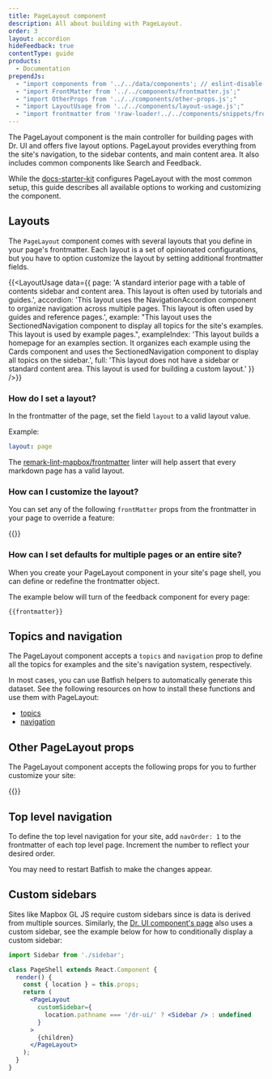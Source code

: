 ```yaml
---
title: PageLayout component
description: All about building with PageLayout.
order: 3
layout: accordion
hideFeedback: true
contentType: guide
products:
  - Documentation
prependJs:
  - "import components from '../../data/components'; // eslint-disable-line"
  - "import FrontMatter from '../../components/frontmatter.js';"
  - "import OtherProps from '../../components/other-props.js';"
  - "import LayoutUsage from '../../components/layout-usage.js';"
  - "import frontmatter from '!raw-loader!../../components/snippets/frontmatter.js';// eslint-disable-line"
---
```


The PageLayout component is the main controller for building pages with Dr. UI and offers five layout options. PageLayout provides everything from the site's navigation, to the sidebar contents, and main content area. It also includes common components like Search and Feedback.

While the [docs-starter-kit](https://github.com/mapbox/docs-starter-kit) configures PageLayout with the most common setup, this guide describes all available options to working and customizing the component.

## Layouts

The `PageLayout` component comes with several layouts that you define in your page's frontmatter. Each layout is a set of opinionated configurations, but you have to option customize the layout by setting additional frontmatter fields.

{{<LayoutUsage data={{
  page:
    'A standard interior page with a table of contents sidebar and content area. This layout is often used by tutorials and guides.',
  accordion:
    'This layout uses the NavigationAccordion component to organize navigation across multiple pages. This layout is often used by guides and reference pages.',
  example:
    "This layout uses the SectionedNavigation component to display all topics for the site's examples. This layout is used by example pages.",
  exampleIndex:
    'This layout builds a homepage for an examples section. It organizes each example using the Cards component and uses the SectionedNavigation component to display all topics on the sidebar.',
  full:
    'This layout does not have a sidebar or standard content area. This layout is used for building a custom layout.'
}} />}}

### How do I set a layout?

In the frontmatter of the page, set the field `layout` to a valid layout value.

Example:

```yaml
layout: page
```

The [remark-lint-mapbox/frontmatter](https://github.com/mapbox/remark-lint-mapbox/tree/main/frontmatter) linter will help assert that every markdown page has a valid layout.

### How can I customize the layout?

You can set any of the following `frontMatter` props from the frontmatter in your page to override a feature:

{{<FrontMatter />}}

### How can I set defaults for multiple pages or an entire site?

When you create your PageLayout component in your site's page shell, you can define or redefine the frontmatter object.

The example below will turn of the feedback component for every page:

```
{{frontmatter}}
```

## Topics and navigation

The PageLayout component accepts a `topics` and `navigation` prop to define all the topics for examples and the site's navigation system, respectively.

In most cases, you can use Batfish helpers to automatically generate this dataset. See the following resources on how to install these functions and use them with PageLayout:

- [topics](/dr-ui/guides/batfish-helpers/#topics)
- [navigation](/dr-ui/guides/batfish-helpers/#navigation)

## Other PageLayout props

The PageLayout component accepts the following props for you to further customize your site:

{{<OtherProps />}}

## Top level navigation

To define the top level navigation for your site, add `navOrder: 1` to the frontmatter of each top level page. Increment the number to reflect your desired order.

You may need to restart Batfish to make the changes appear.

## Custom sidebars

Sites like Mapbox GL JS require custom sidebars since is data is derived from multiple sources. Similarly, the [Dr. UI component's page](/dr-ui/) also uses a custom sidebar, see the example below for how to conditionally display a custom sidebar:

```jsx
import Sidebar from './sidebar';

class PageShell extends React.Component {
  render() {
    const { location } = this.props;
    return (
      <PageLayout
        customSidebar={
          location.pathname === '/dr-ui/' ? <Sidebar /> : undefined
        }
      >
        {children}
      </PageLayout>
    );
  }
}
```
